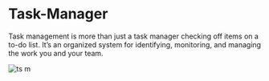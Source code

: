 # Task-Manager
Task management is more than just a task manager checking off items on a to-do list. It’s an organized system for identifying, monitoring, and managing the work you and your team.


![ts m](https://user-images.githubusercontent.com/66327177/145187839-7e7fc148-7514-4d69-952c-4f0061cc3ade.png)
